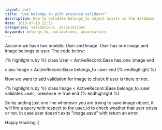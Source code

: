 ```yaml
---
layout: post
title: "Use belongs_to with presence validator"
description: How to validate belongs_to object exists in the database
date: 2013-07-13 22:35
categories: validations, associations
keywords: belongs_to, validations, associations
---
```



Assume we have two models: User and Image. User has one image and image belongs to user. The code below:

{% highlight ruby %}
class User < ActiveRecord::Base
  has_one :image
end

class Image < ActiveRecord::Base
  belongs_to :user
end
{% endhighlight %}

Now we want to add validation for image to check if user is there or not.

<!--more-->

{% highlight ruby %}
class Image < ActiveRecord::Base
  belongs_to :user
  validates :user, :presence => true
end
{% endhighlight %}

So by adding just one line whenever you are trying to save image object, it will fire a query with respect to the user_id to check weather that user exists or not. In case user doesn't exits "image.save" with return an error.


Happy Hacking :)
